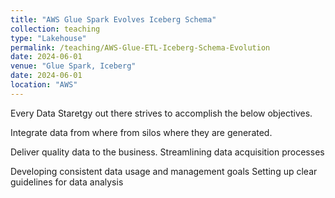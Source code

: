 ```yaml
---
title: "AWS Glue Spark Evolves Iceberg Schema"
collection: teaching
type: "Lakehouse"
permalink: /teaching/AWS-Glue-ETL-Iceberg-Schema-Evolution
date: 2024-06-01
venue: "Glue Spark, Iceberg"
date: 2024-06-01
location: "AWS"
---
```



Every Data Staretgy out there strives to accomplish the below objectives.

Integrate data from where from silos where they are generated.

Deliver quality data to the business.
Streamlining data acquisition processes

Developing consistent data usage and management goals
Setting up clear guidelines for data analysis
